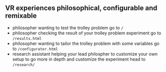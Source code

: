 VR experiences philosophical, configurable and remixable
------------

- philosopher wanting to test the trolley problem go to `/`
- philosopher checking the result of your trolley problem experiment go to `/results.html`
- philosopher wanting to tailor the trolley problem with some variables go to `/configurator.html`
- research assistant helping your lead philospher to customize your own setup to go more in depth and customize the experiment head to `/research/`